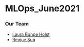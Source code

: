 # MLOps_June2021

### Our Team
- [Laura Bonde Holst](https://github.com/s173953)
- [Renjue Sun](https://github.com/Renjue823)
